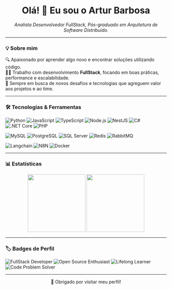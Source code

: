 <h1 align="center">Olá! 👋 Eu sou o Artur Barbosa</h1>

<p align="center">
  <i>Analista Desenvolvedor FullStack, Pós-graduado em Arquitetura de Software Distribuído.</i>
</p>

---

### 💡 Sobre mim

🔍 Apaixonado por aprender algo novo e encontrar soluções utilizando código.  
👨‍💻 Trabalho com desenvolvimento **FullStack**, focando em boas práticas, performance e escalabilidade.  
🚀 Sempre em busca de novos desafios e tecnologias que agreguem valor aos projetos e ao time.

---

### 🛠️ Tecnologias & Ferramentas

![Python](https://img.shields.io/badge/-Python-3776AB?style=flat&logo=python&logoColor=fff)
![JavaScript](https://img.shields.io/badge/-JavaScript-F7DF1E?style=flat&logo=javascript&logoColor=000)
![TypeScript](https://img.shields.io/badge/-TypeScript-3178C6?style=flat&logo=typescript&logoColor=fff)
![Node.js](https://img.shields.io/badge/-Node.js-339933?style=flat&logo=node.js&logoColor=fff)
![NestJS](https://img.shields.io/badge/-NestJS-E0234E?style=flat&logo=nestjs&logoColor=fff)
![C#](https://img.shields.io/badge/-C%23-239120?style=flat&logo=c-sharp&logoColor=fff)
![.NET Core](https://img.shields.io/badge/-.NET_Core-512BD4?style=flat&logo=dotnet&logoColor=fff)
![PHP](https://img.shields.io/badge/-PHP-777BB4?style=flat&logo=php&logoColor=fff)

![MySQL](https://img.shields.io/badge/-MySQL-4479A1?style=flat&logo=mysql&logoColor=fff)
![PostgreSQL](https://img.shields.io/badge/-PostgreSQL-336791?style=flat&logo=postgresql&logoColor=fff)
![SQL Server](https://img.shields.io/badge/-SQL_Server-CC2927?style=flat&logo=microsoftsqlserver&logoColor=fff)
![Redis](https://img.shields.io/badge/-Redis-DC382D?style=flat&logo=redis&logoColor=fff)
![RabbitMQ](https://img.shields.io/badge/-RabbitMQ-FF6600?style=flat&logo=rabbitmq&logoColor=fff)

![Langchain](https://img.shields.io/badge/-LangChain-000000?style=flat&logo=langchain&logoColor=fff)
![N8N](https://img.shields.io/badge/-n8n-FF6D70?style=flat&logo=n8n&logoColor=fff)
![Docker](https://img.shields.io/badge/-Docker-2496ED?style=flat&logo=docker&logoColor=fff)

---

### 📊 Estatísticas

<p align="center">
  <img height="180em" src="https://github-readme-stats.vercel.app/api?username=arturgsbarbosa&show_icons=true&theme=tokyonight&count_private=true" />
  <img height="180em" src="https://github-readme-stats.vercel.app/api/top-langs/?username=arturgsbarbosa&layout=compact&theme=tokyonight" />
</p>

---

### 🏷️ Badges de Perfil

![FullStack Developer](https://img.shields.io/badge/-FullStack_Developer-0d1117?style=flat&logo=github&color=blueviolet)
![Open Source Enthusiast](https://img.shields.io/badge/-Open%20Source%20Enthusiast-0d1117?style=flat&logo=github&color=green)
![Lifelong Learner](https://img.shields.io/badge/-Lifelong_Learner-0d1117?style=flat&logo=github&color=orange)
![Code Problem Solver](https://img.shields.io/badge/-Problem_Solver-0d1117?style=flat&logo=github&color=yellow)

---

<p align="center">💬 Obrigado por visitar meu perfil!</p>
